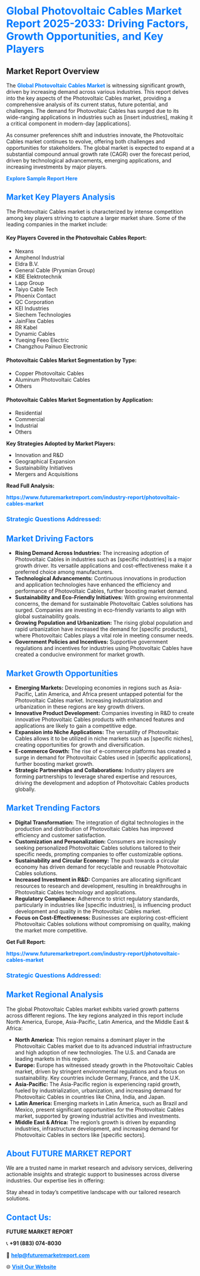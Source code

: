 <h1 style="color: #007BFF;">Global Photovoltaic Cables Market Report 2025-2033: Driving Factors, Growth Opportunities, and Key Players</h1>

<section id="overview">
<h2>Market Report Overview</h2>
<p>The <a href="https://www.futuremarketreport.com/industry-report/photovoltaic-cables-market" style="color: #007BFF; text-decoration: none;"><strong>Global Photovoltaic Cables Market</strong></a> is witnessing significant growth, driven by increasing demand across various industries. This report delves into the key aspects of the Photovoltaic Cables market, providing a comprehensive analysis of its current status, future potential, and challenges. The demand for Photovoltaic Cables has surged due to its wide-ranging applications in industries such as [insert industries], making it a critical component in modern-day [applications].</p>
<p>As consumer preferences shift and industries innovate, the Photovoltaic Cables market continues to evolve, offering both challenges and opportunities for stakeholders. The global market is expected to expand at a substantial compound annual growth rate (CAGR) over the forecast period, driven by technological advancements, emerging applications, and increasing investments by major players.</p>
</section>

<section id="overview">
<p><a href="https://www.futuremarketreport.com/request-sample/reportId=41637" style="color: #007BFF; text-decoration: none;"><strong>Explore Sample Report Here</strong></a></p>
</section>

<section id="key-players">
<h2 style="color: #007BFF;">Market Key Players Analysis</h2>
<p>The Photovoltaic Cables market is characterized by intense competition among key players striving to capture a larger market share. Some of the leading companies in the market include:</p>
<h4>Key Players Covered in the Photovoltaic Cables Report:</h4>
<ul><li>Nexans</li><li>Amphenol Industrial</li><li>Eldra B.V.</li><li>General Cable (Prysmian Group)</li><li>KBE Elektrotechnik</li><li>Lapp Group</li><li>Taiyo Cable Tech</li><li>Phoenix Contact</li><li>QC Corporation</li><li>KEI Industries</li><li>Siechem Technologies</li><li>JainFlex Cables</li><li>RR Kabel</li><li>Dynamic Cables</li><li>Yueqing Feeo Electric</li><li>Changzhou Painuo Electronic</li></ul>
<h4>Photovoltaic Cables Market Segmentation by Type:</h4>
<ul><li>Copper Photovoltaic Cables</li><li>Aluminum Photovoltaic Cables</li><li>Others</li></ul>

<h4>Photovoltaic Cables Market Segmentation by Application:</h4>
<ul><li>Residential</li><li>Commercial</li><li>Industrial</li><li>Others</li></ul>
<p><strong>Key Strategies Adopted by Market Players:</strong></p>
<ul>
<li>Innovation and R&D</li>
<li>Geographical Expansion</li>
<li>Sustainability Initiatives</li>
<li>Mergers and Acquisitions</li>
</ul>
</section>

<section>
<p><strong>Read Full Analysis: </strong></p><a href="https://www.futuremarketreport.com/industry-report/photovoltaic-cables-market" style="color: #007BFF; text-decoration: none;"><strong>https://www.futuremarketreport.com/industry-report/photovoltaic-cables-market</strong></a>
<h3 style="color: #007BFF;">Strategic Questions Addressed:</h3>
</section>

<section id="driving-factors">
<h2 style="color: #007BFF;">Market Driving Factors</h2>
<ul>
<li><strong>Rising Demand Across Industries:</strong> The increasing adoption of Photovoltaic Cables in industries such as [specific industries] is a major growth driver. Its versatile applications and cost-effectiveness make it a preferred choice among manufacturers.</li>
<li><strong>Technological Advancements:</strong> Continuous innovations in production and application technologies have enhanced the efficiency and performance of Photovoltaic Cables, further boosting market demand.</li>
<li><strong>Sustainability and Eco-Friendly Initiatives:</strong> With growing environmental concerns, the demand for sustainable Photovoltaic Cables solutions has surged. Companies are investing in eco-friendly variants to align with global sustainability goals.</li>
<li><strong>Growing Population and Urbanization:</strong> The rising global population and rapid urbanization have increased the demand for [specific products], where Photovoltaic Cables plays a vital role in meeting consumer needs.</li>
<li><strong>Government Policies and Incentives:</strong> Supportive government regulations and incentives for industries using Photovoltaic Cables have created a conducive environment for market growth.</li>
</ul>
</section>

<section id="growth-opportunities">
<h2 style="color: #007BFF;">Market Growth Opportunities</h2>
<ul>
<li><strong>Emerging Markets:</strong> Developing economies in regions such as Asia-Pacific, Latin America, and Africa present untapped potential for the Photovoltaic Cables market. Increasing industrialization and urbanization in these regions are key growth drivers.</li>
<li><strong>Innovative Product Development:</strong> Companies investing in R&D to create innovative Photovoltaic Cables products with enhanced features and applications are likely to gain a competitive edge.</li>
<li><strong>Expansion into Niche Applications:</strong> The versatility of Photovoltaic Cables allows it to be utilized in niche markets such as [specific niches], creating opportunities for growth and diversification.</li>
<li><strong>E-commerce Growth:</strong> The rise of e-commerce platforms has created a surge in demand for Photovoltaic Cables used in [specific applications], further boosting market growth.</li>
<li><strong>Strategic Partnerships and Collaborations:</strong> Industry players are forming partnerships to leverage shared expertise and resources, driving the development and adoption of Photovoltaic Cables products globally.</li>
</ul>
</section>

<section id="trending-factors">
<h2 style="color: #007BFF;">Market Trending Factors</h2>
<ul>
<li><strong>Digital Transformation:</strong> The integration of digital technologies in the production and distribution of Photovoltaic Cables has improved efficiency and customer satisfaction.</li>
<li><strong>Customization and Personalization:</strong> Consumers are increasingly seeking personalized Photovoltaic Cables solutions tailored to their specific needs, prompting companies to offer customizable options.</li>
<li><strong>Sustainability and Circular Economy:</strong> The push towards a circular economy has driven demand for recyclable and reusable Photovoltaic Cables solutions.</li>
<li><strong>Increased Investment in R&D:</strong> Companies are allocating significant resources to research and development, resulting in breakthroughs in Photovoltaic Cables technology and applications.</li>
<li><strong>Regulatory Compliance:</strong> Adherence to strict regulatory standards, particularly in industries like [specific industries], is influencing product development and quality in the Photovoltaic Cables market.</li>
<li><strong>Focus on Cost-Effectiveness:</strong> Businesses are exploring cost-efficient Photovoltaic Cables solutions without compromising on quality, making the market more competitive.</li>
</ul>
</section>

<section>
<p><strong>Get Full Report: </strong></p><a href="https://www.futuremarketreport.com/industry-report/photovoltaic-cables-market" style="color: #007BFF; text-decoration: none;"><strong>https://www.futuremarketreport.com/industry-report/photovoltaic-cables-market</strong></a>
<h3 style="color: #007BFF;">Strategic Questions Addressed:</h3>
</section>


<section id="regional-analysis">
<h2 style="color: #007BFF;">Market Regional Analysis</h2>
<p>The global Photovoltaic Cables market exhibits varied growth patterns across different regions. The key regions analyzed in this report include North America, Europe, Asia-Pacific, Latin America, and the Middle East & Africa:</p>
<ul>
<li><strong>North America:</strong> This region remains a dominant player in the Photovoltaic Cables market due to its advanced industrial infrastructure and high adoption of new technologies. The U.S. and Canada are leading markets in this region.</li>
<li><strong>Europe:</strong> Europe has witnessed steady growth in the Photovoltaic Cables market, driven by stringent environmental regulations and a focus on sustainability. Key countries include Germany, France, and the U.K.</li>
<li><strong>Asia-Pacific:</strong> The Asia-Pacific region is experiencing rapid growth, fueled by industrialization, urbanization, and increasing demand for Photovoltaic Cables in countries like China, India, and Japan.</li>
<li><strong>Latin America:</strong> Emerging markets in Latin America, such as Brazil and Mexico, present significant opportunities for the Photovoltaic Cables market, supported by growing industrial activities and investments.</li>
<li><strong>Middle East & Africa:</strong> The region’s growth is driven by expanding industries, infrastructure development, and increasing demand for Photovoltaic Cables in sectors like [specific sectors].</li>
</ul>
</section>

<footer>
<h2 style="color: #007BFF;">About FUTURE MARKET REPORT</h2>
<p>We are a trusted name in market research and advisory services, delivering actionable insights and strategic support to businesses across diverse industries. Our expertise lies in offering:</p>

<p>Stay ahead in today’s competitive landscape with our tailored research solutions.</p>

<h2 style="color: #007BFF;">Contact Us:</h2>
<p><strong>FUTURE MARKET REPORT</strong></p>
<p>📞 <strong>+91 (883) 074-8030</strong></p>
<p>📧 <strong><a href="mailto:help@futuremarketreport.com" style="color: #007BFF;">help@futuremarketreport.com</a></strong></p>
<p>🌐 <strong><a href="https://www.futuremarketreport.com/" style="color: #007BFF;">Visit Our Website</a></strong></p>
</footer>